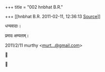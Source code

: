 +++
title = "002 hnbhat B.R."

+++
[[hnbhat B.R.	2011-02-11, 12:36:13 [Source](https://groups.google.com/g/samskrita/c/LrhoZtoqzvU)]]



धन्यवादाः।

  

प्रमादः क्षम्यताम्।  
  

2011/2/11 murthy \<[murt...@gmail.com]()\>





